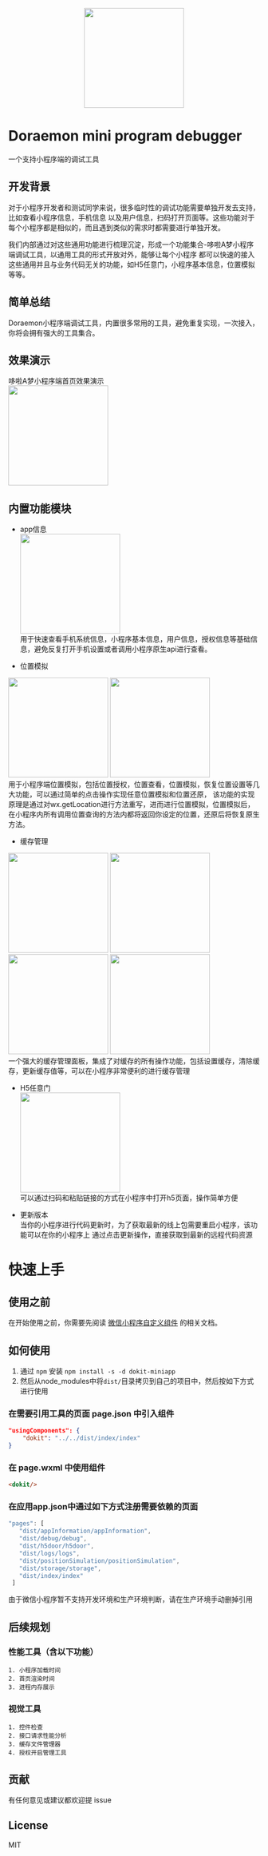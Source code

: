 <p align="center">
    <img width="200" src="./docs/assets/dokit.png">
</p>

# Doraemon mini program debugger
一个支持小程序端的调试工具
## 开发背景
对于小程序开发者和测试同学来说，很多临时性的调试功能需要单独开发去支持，比如查看小程序信息，手机信息
以及用户信息，扫码打开页面等。这些功能对于每个小程序都是相似的，而且遇到类似的需求时都需要进行单独开发。

我们内部通过对这些通用功能进行梳理沉淀，形成一个功能集合-哆啦A梦小程序端调试工具，以通用工具的形式开放对外，能够让每个小程序
都可以快速的接入这些通用并且与业务代码无关的功能，如H5任意门，小程序基本信息，位置模拟等等。

## 简单总结

Doraemon小程序端调试工具，内置很多常用的工具，避免重复实现，一次接入，你将会拥有强大的工具集合。

## 效果演示
哆啦A梦小程序端首页效果演示<br>
<img width="200" src="./docs/assets/preview.png">

## 内置功能模块

- app信息<br>
<img width="200" src="./docs/assets/appinfo.jpg"><br>
用于快速查看手机系统信息，小程序基本信息，用户信息，授权信息等基础信息，避免反复打开手机设置或者调用小程序原生api进行查看。

- 位置模拟<br>
<img width="200" style="display:inline-block" src="./docs/assets/position.jpg">
<img width="200" style="display:inline-block" src="./docs/assets/map.png">
<br>
用于小程序端位置模拟，包括位置授权，位置查看，位置模拟，恢复位置设置等几大功能，可以通过简单的点击操作实现任意位置模拟和位置还原，
该功能的实现原理是通过对wx.getLocation进行方法重写，进而进行位置模拟，位置模拟后，在小程序内所有调用位置查询的方法内都将返回你设定的位置，还原后将恢复原生方法。

- 缓存管理<br>
<img width="200" style="display:inline-block" src="./docs/assets/storage.jpg">
<img width="200" style="display:inline-block" src="./docs/assets/storage-add.png">
<img width="200" style="display:inline-block" src="./docs/assets/storage-revise.png">
<img width="200" style="display:inline-block" src="./docs/assets/storage-revise-detail.png">
<br>
一个强大的缓存管理面板，集成了对缓存的所有操作功能，包括设置缓存，清除缓存，更新缓存值等，可以在小程序非常便利的进行缓存管理

- H5任意门<br>
<img width="200" src="./docs/assets/h5door.jpg"><br>
可以通过扫码和粘贴链接的方式在小程序中打开h5页面，操作简单方便

- 更新版本<br>
当你的小程序进行代码更新时，为了获取最新的线上包需要重启小程序，该功能可以在你的小程序上
通过点击更新操作，直接获取到最新的远程代码资源


# 快速上手

## 使用之前

在开始使用之前，你需要先阅读 [微信小程序自定义组件](https://developers.weixin.qq.com/miniprogram/dev/framework/custom-component/) 的相关文档。

## 如何使用

1. 通过 `npm` 安装 `npm install -s -d dokit-miniapp`
2. 然后从node_modules中将`dist/`目录拷贝到自己的项目中，然后按如下方式进行使用

### 在需要引用工具的页面 page.json 中引入组件

```json
"usingComponents": {
    "dokit": "../../dist/index/index"
}
```

### 在 page.wxml 中使用组件

```html
<dokit/>
```

### 在应用app.json中通过如下方式注册需要依赖的页面
 ```js
"pages": [
    "dist/appInformation/appInformation",
    "dist/debug/debug",
    "dist/h5door/h5door",
    "dist/logs/logs",
    "dist/positionSimulation/positionSimulation",
    "dist/storage/storage",
    "dist/index/index"
  ]
```
由于微信小程序暂不支持开发环境和生产环境判断，请在生产环境手动删掉引用

## 后续规划
### 性能工具（含以下功能）
    1. 小程序加载时间
    2. 首页渲染时间
    3. 进程内存展示
### 视觉工具
    1. 控件检查
    2. 接口请求性能分析
    3. 缓存文件管理器
    4. 授权开启管理工具

## 贡献

有任何意见或建议都欢迎提 issue

## License

MIT
